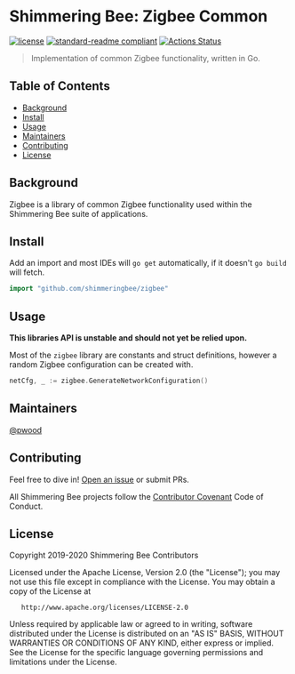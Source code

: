 # Shimmering Bee: Zigbee Common

[![license](https://img.shields.io/github/license/shimmeringbee/zigbee.svg)](https://github.com/shimmeringbee/zigbee/blob/master/LICENSE)
[![standard-readme compliant](https://img.shields.io/badge/standard--readme-OK-green.svg)](https://github.com/RichardLitt/standard-readme)
[![Actions Status](https://github.com/shimmeringbee/zigbee/workflows/test/badge.svg)](https://github.com/shimmeringbee/zigbee/actions)

> Implementation of common Zigbee functionality, written in Go.

## Table of Contents

- [Background](#background)
- [Install](#install)
- [Usage](#usage)
- [Maintainers](#maintainers)
- [Contributing](#contributing)
- [License](#license)

## Background

Zigbee is a library of common Zigbee functionality used within the Shimmering Bee suite of applications.

## Install

Add an import and most IDEs will `go get` automatically, if it doesn't `go build` will fetch.

```go
import "github.com/shimmeringbee/zigbee"
```

## Usage

**This libraries API is unstable and should not yet be relied upon.**

Most of the `zigbee` library are constants and struct definitions, however a random Zigbee configuration can be
created with.

```go
netCfg, _ := zigbee.GenerateNetworkConfiguration()
```

## Maintainers

[@pwood](https://github.com/pwood)

## Contributing

Feel free to dive in! [Open an issue](https://github.com/shimmeringbee/zigbee/issues/new) or submit PRs.

All Shimmering Bee projects follow the [Contributor Covenant](https://shimmeringbee.io/docs/code_of_conduct/) Code of Conduct.

## License

   Copyright 2019-2020 Shimmering Bee Contributors

   Licensed under the Apache License, Version 2.0 (the "License");
   you may not use this file except in compliance with the License.
   You may obtain a copy of the License at

       http://www.apache.org/licenses/LICENSE-2.0

   Unless required by applicable law or agreed to in writing, software
   distributed under the License is distributed on an "AS IS" BASIS,
   WITHOUT WARRANTIES OR CONDITIONS OF ANY KIND, either express or implied.
   See the License for the specific language governing permissions and
   limitations under the License.